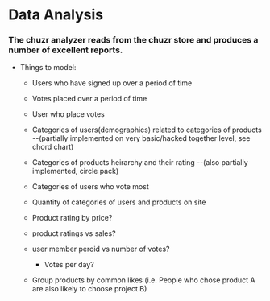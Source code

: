 # Data Analysis

### The chuzr analyzer reads from the chuzr store and produces a number of excellent reports.

* Things to model:
  * Users who have signed up over a period of time
  * Votes placed over a period of time
  * User who place votes
  

  * Categories of users(demographics) related to categories of products 
      --(partially implemented on very basic/hacked together level, see chord chart)
  * Categories of products heirarchy and their rating
      --(also partially implemented, circle pack)
  * Categories of users who vote most
  * Quantity of categories of users and products on site
  * Product rating by price?
  * product ratings vs sales?
  * user member peroid vs number of votes?
      * Votes per day?
  * Group products by common likes (i.e. People who chose product A are also likely to choose project B)
